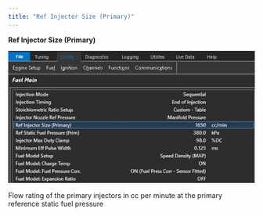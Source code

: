 ```yaml
---
title: "Ref Injector Size (Primary)"
---
```


**Ref Injector Size (Primary)**


![Image](</img/Config Fuel5.jpg>)


Flow rating of the primary injectors in cc per minute at the primary reference static fuel pressure

